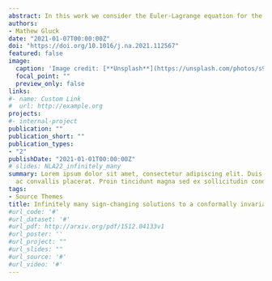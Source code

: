 ```yaml
---
abstract: In this work we consider the Euler-Lagrange equation for the the critical points of a functional related to the conformal exponent case of the classical Hardy-Littlewood-Sobolev inequality. By lifting the problem to the sphere and leveraging the symmetries of the lifted problem, the existence of an unbounded sequence of sign-changing solutions is established. As a consequence, the existence of an unbounded sequence of sign-changing solutions to a nonlinear system of equations involving the fractional Laplacian is obtained. 
authors:
- Mathew Gluck
date: "2021-01-07T00:00:00Z"
doi: "https://doi.org/10.1016/j.na.2021.112567"
featured: false
image:
  caption: 'Image credit: [**Unsplash**](https://unsplash.com/photos/s9CC2SKySJM)'
  focal_point: ""
  preview_only: false
links:
#- name: Custom Link
#  url: http://example.org
projects:
#- internal-project
publication: ""
publication_short: ""
publication_types:
- "2"
publishDate: "2021-01-01T00:00:00Z"
# slides: NLA22_infinitely_many
summary: Lorem ipsum dolor sit amet, consectetur adipiscing elit. Duis posuere tellus
  ac convallis placerat. Proin tincidunt magna sed ex sollicitudin condimentum.
tags:
- Source Themes
title: Infinitely many sign-changing solutions to a conformally invariant integral equation on ${\mathbb R^n}$
#url_code: '#'
#url_dataset: '#'
#url_pdf: http://arxiv.org/pdf/1512.04133v1
#url_poster: ''
#url_project: ""
#url_slides: ""
#url_source: '#'
#url_video: '#'
---
```


